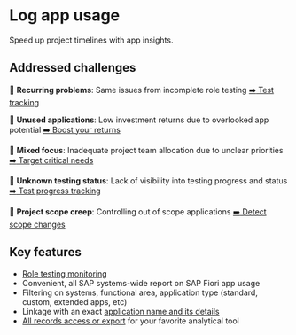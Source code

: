 # Log app usage
Speed up project timelines with app insights.

## Addressed challenges

:arrows_counterclockwise: __Recurring problems__: Same issues from incomplete role testing [:arrow_right: Test tracking](https://fioriroletesting.com)

:arrows_counterclockwise: __Unused applications__: Low investment returns due to overlooked app potential [:arrow_right: Boost your returns](https://help.fioriappsusage.org/2020/FPS01/use-cases/learning-about-unused/)


:arrows_counterclockwise: __Mixed focus__: Inadequate project team allocation due to unclear priorities [:arrow_right: Target critical needs](https://help.fioriappsusage.org/2020/FPS01/use-cases/priority-setting/)


:arrows_counterclockwise: __Unknown testing status__: Lack of visibility into testing progress and status [:arrow_right: Test progress tracking](https://help.fioriappsusage.org/2020/FPS01/use-cases/testing/)

:arrows_counterclockwise: __Project scope creep__: Controlling out of scope applications [:arrow_right: Detect scope changes ](https://help.fioriappsusage.org/2020/FPS01/use-cases/out-of-scope/)

## Key features

-   [Role testing monitoring](https://fioriroletesting.com) 
-   Convenient, all SAP systems-wide report on SAP Fiori app usage 
-   Filtering on systems, functional area, application type (standard, custom, extended apps, etc)
-   Linkage with an exact [application name and its details](https://help.fioriappsusage.org/2020/FPS01/app-ids/)
-   [All records access or export](https://help.fioriappsusage.org/2020/FPS01/recexp/) for your favorite analytical tool